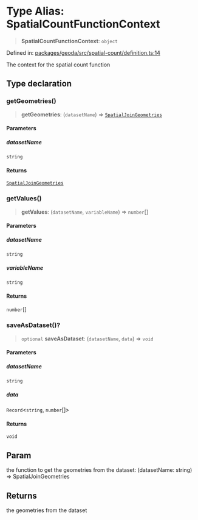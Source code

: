# Type Alias: SpatialCountFunctionContext

> **SpatialCountFunctionContext**: `object`

Defined in: [packages/geoda/src/spatial-count/definition.ts:14](https://github.com/GeoDaCenter/openassistant/blob/fd29806c870b11792765637bc0dc6fbb46bd3016/packages/geoda/src/spatial-count/definition.ts#L14)

The context for the spatial count function

## Type declaration

### getGeometries()

> **getGeometries**: (`datasetName`) => [`SpatialJoinGeometries`](SpatialJoinGeometries.md)

#### Parameters

##### datasetName

`string`

#### Returns

[`SpatialJoinGeometries`](SpatialJoinGeometries.md)

### getValues()

> **getValues**: (`datasetName`, `variableName`) => `number`[]

#### Parameters

##### datasetName

`string`

##### variableName

`string`

#### Returns

`number`[]

### saveAsDataset()?

> `optional` **saveAsDataset**: (`datasetName`, `data`) => `void`

#### Parameters

##### datasetName

`string`

##### data

`Record`\<`string`, `number`[]\>

#### Returns

`void`

## Param

the function to get the geometries from the dataset: (datasetName: string) => SpatialJoinGeometries

## Returns

the geometries from the dataset
